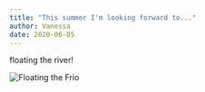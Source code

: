 ```yaml
---
title: "This summer I'm looking forward to..."
author: Vanessa
date: 2020-06-05
---
```


floating the river!

![Floating the Frio](https://lh3.googleusercontent.com/proxy/eaRyfouCYMmV45IGfVFg1CzfK1RsB7QjCRWf69KfEgcrjG_cNoxN_IVlhk7poRYW88dYWzOAQip9aTsKahnORn3hwDEFzkDy7m4MWHQ5Lfx4Zz0sPTbgi5J-32I)
